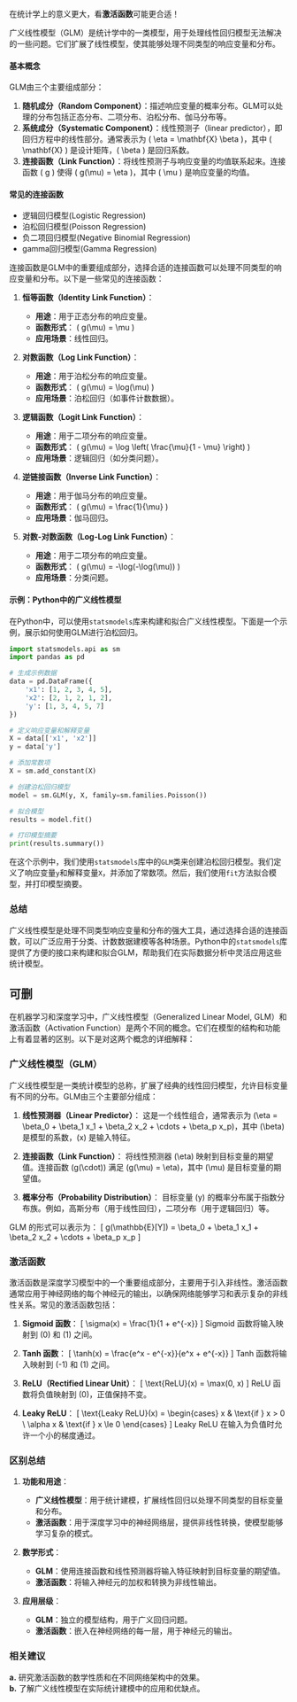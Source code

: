 在统计学上的意义更大，看**激活函数**可能更合适！

广义线性模型（GLM）是统计学中的一类模型，用于处理线性回归模型无法解决的一些问题。它们扩展了线性模型，使其能够处理不同类型的响应变量和分布。


#### 基本概念

GLM由三个主要组成部分：

1. **随机成分（Random Component）**：描述响应变量的概率分布。GLM可以处理的分布包括正态分布、二项分布、泊松分布、伽马分布等。
2. **系统成分（Systematic Component）**：线性预测子（linear predictor），即回归方程中的线性部分。通常表示为 \( \eta = \mathbf{X} \beta \)，其中 \( \mathbf{X} \) 是设计矩阵，\( \beta \) 是回归系数。
3. **连接函数（Link Function）**：将线性预测子与响应变量的均值联系起来。连接函数 \( g \) 使得 \( g(\mu) = \eta \)，其中 \( \mu \) 是响应变量的均值。

#### 常见的连接函数
- 逻辑回归模型(Logistic Regression)
- 泊松回归模型(Poisson Regression)
- 负二项回归模型(Negative Binomial Regression)
- gamma回归模型(Gamma Regression)

连接函数是GLM中的重要组成部分，选择合适的连接函数可以处理不同类型的响应变量和分布。以下是一些常见的连接函数：

1. **恒等函数（Identity Link Function）**：
    - **用途**：用于正态分布的响应变量。
    - **函数形式**： \( g(\mu) = \mu \)
    - **应用场景**：线性回归。

2. **对数函数（Log Link Function）**：
    - **用途**：用于泊松分布的响应变量。
    - **函数形式**： \( g(\mu) = \log(\mu) \)
    - **应用场景**：泊松回归（如事件计数数据）。

3. **逻辑函数（Logit Link Function）**：
    - **用途**：用于二项分布的响应变量。
    - **函数形式**： \( g(\mu) = \log \left( \frac{\mu}{1 - \mu} \right) \)
    - **应用场景**：逻辑回归（如分类问题）。

4. **逆链接函数（Inverse Link Function）**：
    - **用途**：用于伽马分布的响应变量。
    - **函数形式**： \( g(\mu) = \frac{1}{\mu} \)
    - **应用场景**：伽马回归。

5. **对数-对数函数（Log-Log Link Function）**：
    - **用途**：用于二项分布的响应变量。
    - **函数形式**： \( g(\mu) = -\log(-\log(\mu)) \)
    - **应用场景**：分类问题。

#### 示例：Python中的广义线性模型

在Python中，可以使用`statsmodels`库来构建和拟合广义线性模型。下面是一个示例，展示如何使用GLM进行泊松回归。

```python
import statsmodels.api as sm
import pandas as pd

# 生成示例数据
data = pd.DataFrame({
    'x1': [1, 2, 3, 4, 5],
    'x2': [2, 1, 2, 1, 2],
    'y': [1, 3, 4, 5, 7]
})

# 定义响应变量和解释变量
X = data[['x1', 'x2']]
y = data['y']

# 添加常数项
X = sm.add_constant(X)

# 创建泊松回归模型
model = sm.GLM(y, X, family=sm.families.Poisson())

# 拟合模型
results = model.fit()

# 打印模型摘要
print(results.summary())
```

在这个示例中，我们使用`statsmodels`库中的`GLM`类来创建泊松回归模型。我们定义了响应变量`y`和解释变量`X`，并添加了常数项。然后，我们使用`fit`方法拟合模型，并打印模型摘要。

### 总结

广义线性模型是处理不同类型响应变量和分布的强大工具，通过选择合适的连接函数，可以广泛应用于分类、计数数据建模等各种场景。Python中的`statsmodels`库提供了方便的接口来构建和拟合GLM，帮助我们在实际数据分析中灵活应用这些统计模型。






## 可删
在机器学习和深度学习中，广义线性模型（Generalized Linear Model, GLM）和激活函数（Activation Function）是两个不同的概念。它们在模型的结构和功能上有着显著的区别。以下是对这两个概念的详细解释：

### 广义线性模型（GLM）

广义线性模型是一类统计模型的总称，扩展了经典的线性回归模型，允许目标变量有不同的分布。GLM由三个主要部分组成：

1. **线性预测器（Linear Predictor）**：
    这是一个线性组合，通常表示为 \(\eta = \beta_0 + \beta_1 x_1 + \beta_2 x_2 + \cdots + \beta_p x_p\)，其中 \(\beta\) 是模型的系数，\(x\) 是输入特征。

2. **连接函数（Link Function）**：
    将线性预测器 \(\eta\) 映射到目标变量的期望值。连接函数 \(g(\cdot)\) 满足 \(g(\mu) = \eta\)，其中 \(\mu\) 是目标变量的期望值。

3. **概率分布（Probability Distribution）**：
    目标变量 \(y\) 的概率分布属于指数分布族。例如，高斯分布（用于线性回归），二项分布（用于逻辑回归）等。

GLM 的形式可以表示为：
\[ g(\mathbb{E}[Y]) = \beta_0 + \beta_1 x_1 + \beta_2 x_2 + \cdots + \beta_p x_p \]

### 激活函数

激活函数是深度学习模型中的一个重要组成部分，主要用于引入非线性。激活函数通常应用于神经网络的每个神经元的输出，以确保网络能够学习和表示复杂的非线性关系。常见的激活函数包括：

1. **Sigmoid 函数**：
    \[ \sigma(x) = \frac{1}{1 + e^{-x}} \]
    Sigmoid 函数将输入映射到 \(0\) 和 \(1\) 之间。

2. **Tanh 函数**：
    \[ \tanh(x) = \frac{e^x - e^{-x}}{e^x + e^{-x}} \]
    Tanh 函数将输入映射到 \(-1\) 和 \(1\) 之间。

3. **ReLU（Rectified Linear Unit）**：
    \[ \text{ReLU}(x) = \max(0, x) \]
    ReLU 函数将负值映射到 \(0\)，正值保持不变。

4. **Leaky ReLU**：
    \[ \text{Leaky ReLU}(x) = \begin{cases} 
      x & \text{if } x > 0 \\
      \alpha x & \text{if } x \le 0 
      \end{cases}
    \]
    Leaky ReLU 在输入为负值时允许一个小的梯度通过。

### 区别总结

1. **功能和用途**：
   - **广义线性模型**：用于统计建模，扩展线性回归以处理不同类型的目标变量和分布。
   - **激活函数**：用于深度学习中的神经网络层，提供非线性转换，使模型能够学习复杂的模式。

2. **数学形式**：
   - **GLM**：使用连接函数和线性预测器将输入特征映射到目标变量的期望值。
   - **激活函数**：将输入神经元的加权和转换为非线性输出。

3. **应用层级**：
   - **GLM**：独立的模型结构，用于广义回归问题。
   - **激活函数**：嵌入在神经网络的每一层，用于神经元的输出。

### 相关建议

**a.** 研究激活函数的数学性质和在不同网络架构中的效果。  
**b.** 了解广义线性模型在实际统计建模中的应用和优缺点。